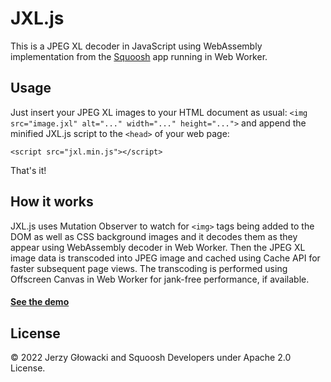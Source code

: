# JXL.js

This is a JPEG XL decoder in JavaScript using WebAssembly implementation from the [Squoosh](https://github.com/GoogleChromeLabs/squoosh) app running in Web Worker.

## Usage

Just insert your JPEG XL images to your HTML document as usual: `<img src="image.jxl" alt="..." width="..." height="...">` and append the minified JXL.js script to the `<head>` of your web page:

`<script src="jxl.min.js"></script>`

That's it!

## How it works

JXL.js uses Mutation Observer to watch for `<img>` tags being added to the DOM as well as CSS background images and it decodes them as they appear using WebAssembly decoder in Web Worker. Then the JPEG XL image data is transcoded into JPEG image and cached using Cache API for faster subsequent page views. The transcoding is performed using Offscreen Canvas in Web Worker for jank-free performance, if available.

#### [See the demo](https://niutech.github.io/jxl.js/)

## License

&copy; 2022 Jerzy Głowacki and Squoosh Developers under Apache 2.0 License.